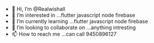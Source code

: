 - 👋 Hi, I’m @Realwishall
- 👀 I’m interested in ...flutter javascript node firebase
- 🌱 I’m currently learning ...flutter javascript node firebase
- 💞️ I’m looking to collaborate on ...anything intresting
- 📫 How to reach me ...can call 9450896127

<!---
Realwishall/Realwishall is a ✨ special ✨ repository because its `README.md` (this file) appears on your GitHub profile.
You can click the Preview link to take a look at your changes.
--->
